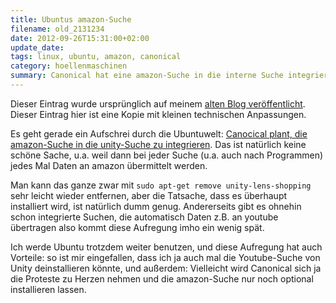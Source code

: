 ```yaml
---
title: Ubuntus amazon-Suche
filename: old_2131234
date: 2012-09-26T15:31:00+02:00
update_date:
tags: linux, ubuntu, amazon, canonical
category: hoellenmaschinen
summary: Canonical hat eine amazon-Suche in die interne Suche integriert. Kann man abstellen. Sollte aber überhaupt nicht erst angeschaltet sein.
---
```

Dieser Eintrag wurde ursprünglich auf meinem [alten Blog veröffentlicht](https://stu.blogger.de/stories/2131234/). Dieser Eintrag hier ist eine Kopie mit kleinen technischen Anpassungen.

Es geht gerade ein Aufschrei durch die Ubuntuwelt: [Canocical plant, die amazon-Suche in die unity-Suche zu integrieren](https://lists.ubuntu.com/archives/ubuntu-devel/2012-September/035905.html). Das ist natürlich keine schöne Sache, u.a. weil dann bei jeder Suche (u.a. auch nach Programmen) jedes Mal Daten an amazon übermittelt werden.

Man kann das ganze zwar mit `sudo apt-get remove unity-lens-shopping` sehr leicht wieder entfernen, aber die Tatsache, dass es überhaupt installiert wird, ist natürlich dumm genug.
Andererseits gibt es ohnehin schon integrierte Suchen, die automatisch Daten z.B. an youtube übertragen also kommt diese Aufregung imho ein wenig spät.

Ich werde Ubuntu trotzdem weiter benutzen, und diese Aufregung hat auch Vorteile: so ist mir eingefallen, dass ich ja auch mal die Youtube-Suche von Unity deinstallieren könnte, und außerdem: Vielleicht wird Canonical sich ja die Proteste zu Herzen nehmen und die amazon-Suche nur noch optional installieren lassen.
